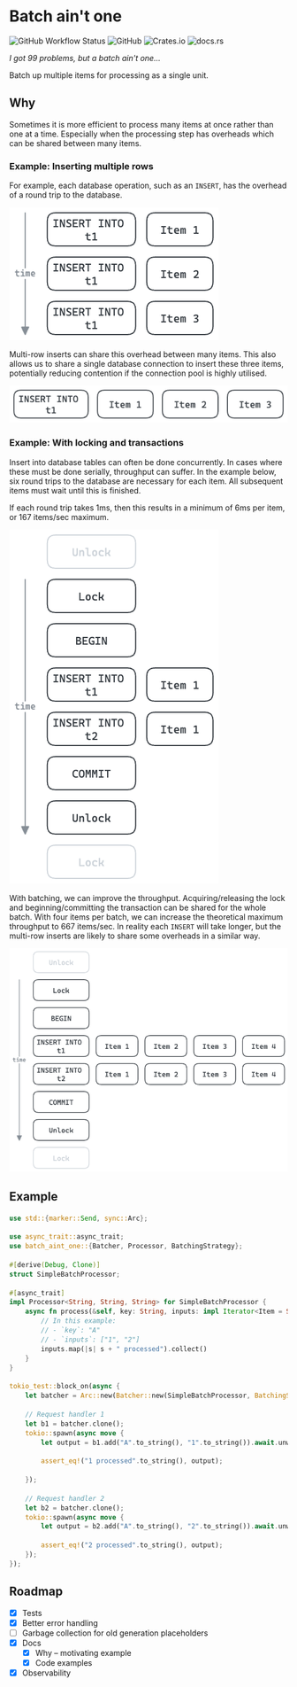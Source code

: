 # Batch ain't one

![GitHub Workflow Status](https://img.shields.io/github/actions/workflow/status/ThomWright/batch-aint-one/ci.yaml?branch=main)
![GitHub](https://img.shields.io/github/license/ThomWright/batch-aint-one)
![Crates.io](https://img.shields.io/crates/v/batch-aint-one)
![docs.rs](https://img.shields.io/docsrs/batch-aint-one)

_I got 99 problems, but a batch ain't one..._

Batch up multiple items for processing as a single unit.

## Why

Sometimes it is more efficient to process many items at once rather than one at a time. Especially when the processing step has overheads which can be shared between many items.

### Example: Inserting multiple rows

For example, each database operation, such as an `INSERT`, has the overhead of a round trip to the database.

![Unbatched example](./docs/images/example-insert-unbatched.png)

Multi-row inserts can share this overhead between many items. This also allows us to share a single database connection to insert these three items, potentially reducing contention if the connection pool is highly utilised.

![Batched example](./docs/images/example-insert-batched.png)

### Example: With locking and transactions

Insert into database tables can often be done concurrently. In cases where these must be done serially, throughput can suffer. In the example below, six round trips to the database are necessary for each item. All subsequent items must wait until this is finished.

If each round trip takes 1ms, then this results in a minimum of 6ms per item, or 167 items/sec maximum.

![Unbatched example](./docs/images/example-unbatched.png)

With batching, we can improve the throughput. Acquiring/releasing the lock and beginning/committing the transaction can be shared for the whole batch. With four items per batch, we can increase the theoretical maximum throughput to 667 items/sec. In reality each `INSERT` will take longer, but the multi-row inserts are likely to share some overheads in a similar way.

![Batched example](./docs/images/example-batched.png)

## Example

```rust
use std::{marker::Send, sync::Arc};

use async_trait::async_trait;
use batch_aint_one::{Batcher, Processor, BatchingStrategy};

#[derive(Debug, Clone)]
struct SimpleBatchProcessor;

#[async_trait]
impl Processor<String, String, String> for SimpleBatchProcessor {
    async fn process(&self, key: String, inputs: impl Iterator<Item = String> + Send) -> Vec<String> {
        // In this example:
        // - `key`: "A"
        // - `inputs`: ["1", "2"]
        inputs.map(|s| s + " processed").collect()
    }
}

tokio_test::block_on(async {
    let batcher = Arc::new(Batcher::new(SimpleBatchProcessor, BatchingStrategy::Size(2)));

    // Request handler 1
    let b1 = batcher.clone();
    tokio::spawn(async move {
        let output = b1.add("A".to_string(), "1".to_string()).await.unwrap();

        assert_eq!("1 processed".to_string(), output);

    });

    // Request handler 2
    let b2 = batcher.clone();
    tokio::spawn(async move {
        let output = b2.add("A".to_string(), "2".to_string()).await.unwrap();

        assert_eq!("2 processed".to_string(), output);
    });
});
```

## Roadmap

- [x] Tests
- [x] Better error handling
- [ ] Garbage collection for old generation placeholders
- [x] Docs
  - [x] Why – motivating example
  - [x] Code examples
- [x] Observability
